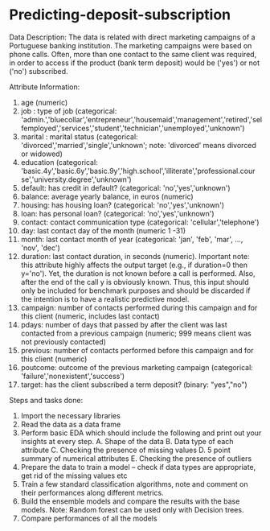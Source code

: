 # Predicting-deposit-subscription

Data Description:
The data is related with direct marketing campaigns of a Portuguese
banking institution. The marketing campaigns were based on phone
calls. Often, more than one contact to the same client was required, in
order to access if the product (bank term deposit) would be ('yes') or not
('no') subscribed. 

Attribute Information:
1. age (numeric)
2. job : type of job (categorical: 'admin.','bluecollar','entrepreneur','housemaid','management','retired','selfemployed','services','student','technician','unemployed','unknown')
3. marital : marital status (categorical:
'divorced','married','single','unknown'; note: 'divorced' means
divorced or widowed)
4. education (categorical:
'basic.4y','basic.6y','basic.9y','high.school','illiterate','professional.cour
se','university.degree','unknown')
5. default: has credit in default? (categorical: 'no','yes','unknown')
6. balance: average yearly balance, in euros (numeric)
7. housing: has housing loan? (categorical: 'no','yes','unknown')
8. loan: has personal loan? (categorical: 'no','yes','unknown')
9. contact: contact communication type (categorical:
'cellular','telephone')
10. day: last contact day of the month (numeric 1 -31)
11. month: last contact month of year (categorical: 'jan', 'feb',
'mar', ..., 'nov', 'dec')
12. duration: last contact duration, in seconds (numeric).
Important note: this attribute highly affects the output target (e.g., if 
duration=0 then y='no'). Yet, the duration is not known before a call
is performed. Also, after the end of the call y is obviously known.
Thus, this input should only be included for benchmark purposes
and should be discarded if the intention is to have a realistic
predictive model.
13. campaign: number of contacts performed during this
campaign and for this client (numeric, includes last contact)
14. pdays: number of days that passed by after the client was
last contacted from a previous campaign (numeric; 999 means
client was not previously contacted)
15. previous: number of contacts performed before this
campaign and for this client (numeric)
16. poutcome: outcome of the previous marketing campaign
(categorical: 'failure','nonexistent','success')
17. target: has the client subscribed a term deposit? (binary:
"yes","no")

Steps and tasks done:
1. Import the necessary libraries
2. Read the data as a data frame
3. Perform basic EDA which should include the following and print
out your insights at every step.
A. Shape of the data
B. Data type of each attribute
C. Checking the presence of missing values
D. 5 point summary of numerical attributes
E. Checking the presence of outliers
4. Prepare the data to train a model – check if data types are
appropriate, get rid of the missing values etc
5. Train a few standard classification algorithms, note and comment
on their performances along different metrics.
6. Build the ensemble models and compare the results with the base
models. Note: Random forest can be used only with Decision
trees.
7. Compare performances of all the models
